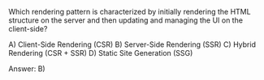
Which rendering pattern is characterized by initially rendering the HTML structure on the server and then updating and managing the UI on the client-side?

A) Client-Side Rendering (CSR)
B) Server-Side Rendering (SSR)
C) Hybrid Rendering (CSR + SSR)
D) Static Site Generation (SSG)

Answer: B) 

